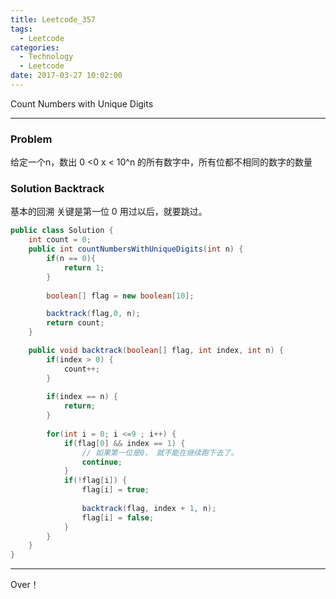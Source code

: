 ```yaml
---
title: Leetcode_357
tags:
  - Leetcode
categories:
  - Technology
  - Leetcode
date: 2017-03-27 10:02:00
---
```

Count Numbers with Unique Digits

<!-- more -->

***

### Problem
给定一个n，数出 0 <0 x < 10^n 的所有数字中，所有位都不相同的数字的数量

### Solution Backtrack
基本的回溯
关键是第一位 0 用过以后，就要跳过。
``` java
public class Solution {
    int count = 0;
    public int countNumbersWithUniqueDigits(int n) {
        if(n == 0){
            return 1;
        }
        
        boolean[] flag = new boolean[10];

        backtrack(flag,0, n);
        return count;
    }

    public void backtrack(boolean[] flag, int index, int n) {
        if(index > 0) {
            count++;
        } 
        
        if(index == n) {
            return;
        }
        
        for(int i = 0; i <=9 ; i++) {
            if(flag[0] && index == 1) {
                // 如果第一位是0， 就不能在继续跑下去了。
                continue;
            }
            if(!flag[i]) {
                flag[i] = true;
                
                backtrack(flag, index + 1, n);
                flag[i] = false;
            }
        }
    }
}
```




*** 

Over！











































